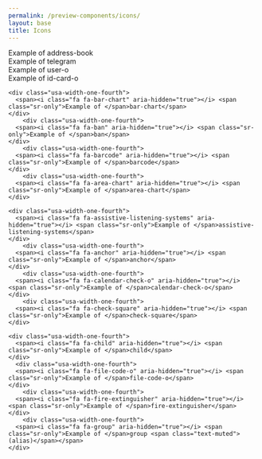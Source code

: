 ```yaml
---
permalink: /preview-components/icons/
layout: base
title: Icons
---
```


<div class="usa-grid fontawesome-icon-list">
    <div class="usa-width-one-fourth">
      <span><i class="fa fa-address-book" aria-hidden="true"></i> <span class="sr-only">Example of </span>address-book</span>
    </div>
        <div class="usa-width-one-fourth">
      <span><i class="fa fa-telegram" aria-hidden="true"></i> <span class="sr-only">Example of </span>telegram</span>
    </div>
        <div class="usa-width-one-fourth">
      <span><i class="fa fa-user-o" aria-hidden="true"></i> <span class="sr-only">Example of </span>user-o</span>
    </div>
        <div class="usa-width-one-fourth">
      <span><i class="fa fa-id-card-o" aria-hidden="true"></i> <span class="sr-only">Example of </span>id-card-o</span>
    </div>

    <div class="usa-width-one-fourth">
      <span><i class="fa fa-bar-chart" aria-hidden="true"></i> <span class="sr-only">Example of </span>bar-chart</span>
    </div>
        <div class="usa-width-one-fourth">
      <span><i class="fa fa-ban" aria-hidden="true"></i> <span class="sr-only">Example of </span>ban</span>
    </div>
        <div class="usa-width-one-fourth">
      <span><i class="fa fa-barcode" aria-hidden="true"></i> <span class="sr-only">Example of </span>barcode</span>
    </div>
        <div class="usa-width-one-fourth">
      <span><i class="fa fa-area-chart" aria-hidden="true"></i> <span class="sr-only">Example of </span>area-chart</span>
    </div>

    <div class="usa-width-one-fourth">
      <span><i class="fa fa-assistive-listening-systems" aria-hidden="true"></i> <span class="sr-only">Example of </span>assistive-listening-systems</span>
    </div>
        <div class="usa-width-one-fourth">
      <span><i class="fa fa-anchor" aria-hidden="true"></i> <span class="sr-only">Example of </span>anchor</span>
    </div>
        <div class="usa-width-one-fourth">
      <span><i class="fa fa-calendar-check-o" aria-hidden="true"></i> <span class="sr-only">Example of </span>calendar-check-o</span>
    </div>
        <div class="usa-width-one-fourth">
      <span><i class="fa fa-check-square" aria-hidden="true"></i> <span class="sr-only">Example of </span>check-square</span>
    </div>

    <div class="usa-width-one-fourth">
      <span><i class="fa fa-child" aria-hidden="true"></i> <span class="sr-only">Example of </span>child</span>
    </div>
      <div class="usa-width-one-fourth">
      <span><i class="fa fa-file-code-o" aria-hidden="true"></i> <span class="sr-only">Example of </span>file-code-o</span>
    </div>
        <div class="usa-width-one-fourth">
      <span><i class="fa fa-fire-extinguisher" aria-hidden="true"></i> <span class="sr-only">Example of </span>fire-extinguisher</span>
    </div>
        <div class="usa-width-one-fourth">
      <span><i class="fa fa-group" aria-hidden="true"></i> <span class="sr-only">Example of </span>group <span class="text-muted">(alias)</span></span>
    </div>

  </div>